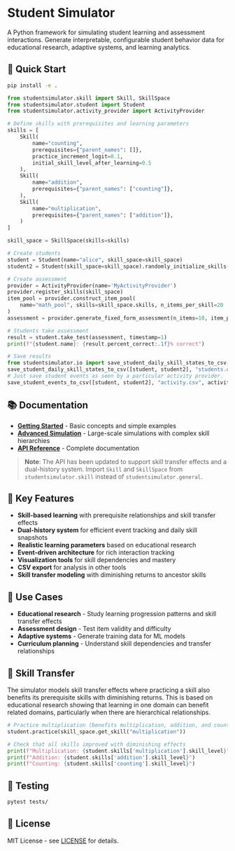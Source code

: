 # Student Simulator

A Python framework for simulating student learning and assessment interactions. Generate interpretable, configurable student behavior data for educational research, adaptive systems, and learning analytics.

## 🚀 Quick Start

```bash
pip install -e .
```

```python
from studentsimulator.skill import Skill, SkillSpace
from studentsimulator.student import Student
from studentsimulator.activity_provider import ActivityProvider

# Define skills with prerequisites and learning parameters
skills = [
    Skill(
        name="counting",
        prerequisites={"parent_names": []},
        practice_increment_logit=0.1,
        initial_skill_level_after_learning=0.5
    ),
    Skill(
        name="addition",
        prerequisites={"parent_names": ["counting"]},
    ),
    Skill(
        name="multiplication",
        prerequisites={"parent_names": ["addition"]},
    )
]

skill_space = SkillSpace(skills=skills)

# Create students
student = Student(name="alice", skill_space=skill_space)
student2 = Student(skill_space=skill_space).randomly_initialize_skills(practice_count=[3, 10])

# Create assessment
provider = ActivityProvider(name='MyActivityProvider')
provider.register_skills(skill_space)
item_pool = provider.construct_item_pool(
    name="math_pool", skills=skill_space.skills, n_items_per_skill=20
)
assessment = provider.generate_fixed_form_assessment(n_items=10, item_pool=item_pool, skills=skill_space)

# Students take assessment
result = student.take_test(assessment, timestamp=1)
print(f"{student.name}: {result.percent_correct:.1f}% correct")

# Save results
from studentsimulator.io import save_student_daily_skill_states_to_csv, save_student_events_to_csv
save_student_daily_skill_states_to_csv([student, student2], "students.csv")
# Just save student events as seen by a particular activity provider.
save_student_events_to_csv([student, student2], "activity.csv", activity_provider_name='MyActivityProvider')
```

## 📚 Documentation

- **[Getting Started](docs/getting-started.md)** - Basic concepts and simple examples
- **[Advanced Simulation](docs/advanced-simulation.md)** - Large-scale simulations with complex skill hierarchies
- **[API Reference](docs/)** - Complete documentation

> **Note**: The API has been updated to support skill transfer effects and a dual-history system. Import `Skill` and `SkillSpace` from `studentsimulator.skill` instead of `studentsimulator.general`.

## 🎯 Key Features

- **Skill-based learning** with prerequisite relationships and skill transfer effects
- **Dual-history system** for efficient event tracking and daily skill snapshots
- **Realistic learning parameters** based on educational research
- **Event-driven architecture** for rich interaction tracking
- **Visualization tools** for skill dependencies and mastery
- **CSV export** for analysis in other tools
- **Skill transfer modeling** with diminishing returns to ancestor skills

## 🔬 Use Cases

- **Educational research** - Study learning progression patterns and skill transfer effects
- **Assessment design** - Test item validity and difficulty
- **Adaptive systems** - Generate training data for ML models
- **Curriculum planning** - Understand skill dependencies and transfer relationships

## 🧠 Skill Transfer

The simulator models skill transfer effects where practicing a skill also benefits its prerequisite skills with diminishing returns. This is based on educational research showing that learning in one domain can benefit related domains, particularly when there are hierarchical relationships.

```python
# Practice multiplication (benefits multiplication, addition, and counting)
student.practice(skill_space.get_skill("multiplication"))

# Check that all skills improved with diminishing effects
print(f"Multiplication: {student.skills['multiplication'].skill_level}")
print(f"Addition: {student.skills['addition'].skill_level}")
print(f"Counting: {student.skills['counting'].skill_level}")
```

## 🧪 Testing

```bash
pytest tests/
```

## 📄 License

MIT License - see [LICENSE](LICENSE) for details.
